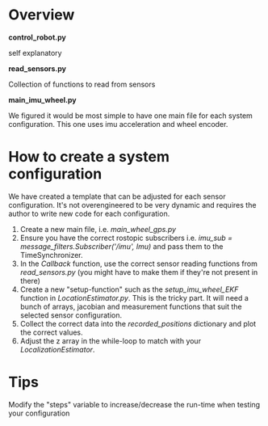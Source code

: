 
# Overview
**control_robot.py**

self explanatory

**read_sensors.py**

Collection of functions to read from sensors

**main_imu_wheel.py**

We figured it would be most simple to have one main file for each system configuration. This one uses imu acceleration and wheel encoder.

# How to create a system configuration
We have created a template that can be adjusted for each sensor configuration. It's not overengineered to be very dynamic and requires the author to write new code for each configuration. 

1. Create a new main file, i.e. *main_wheel_gps.py*
2. Ensure you have the correct rostopic subscribers i.e. *imu_sub = message_filters.Subscriber('/imu', Imu)* and pass them to the TimeSynchronizer.
3. In the *Callback* function, use the correct sensor reading functions from *read_sensors.py* (you might have to make them if they're not present in there)
4. Create a new "setup-function" such as the *setup_imu_wheel_EKF* function in *LocationEstimator.py*. This is the tricky part. It will need a bunch of arrays, jacobian and measurement functions that suit the selected sensor configuration.
5. Collect the correct data into the *recorded_positions* dictionary and plot the correct values.
6. Adjust the z array in the while-loop to match with your *LocalizationEstimator*.


# Tips
Modify the "steps" variable to increase/decrease the run-time when testing your configuration
